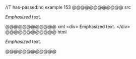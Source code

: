 //T has-passed:no
example 153
@@@@@@@@@@@@ src
<div>

*Emphasized* text.

</div>
@@@@@@@@@@@@ xml
<?xml version="1.0" encoding="UTF-8"?>
<!DOCTYPE document SYSTEM "CommonMark.dtd">
<document xmlns="http://commonmark.org/xml/1.0">
  <html_block>&lt;div&gt;
</html_block>
  <paragraph>
    <emph>
      <text>Emphasized</text>
    </emph>
    <text> text.</text>
  </paragraph>
  <html_block>&lt;/div&gt;
</html_block>
</document>
@@@@@@@@@@@@ html
<div>
<p><em>Emphasized</em> text.</p>
</div>
@@@@@@@@@@@@
